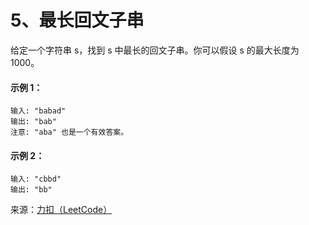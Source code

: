 # 5、最长回文子串   
给定一个字符串 s，找到 s 中最长的回文子串。你可以假设 s 的最大长度为 1000。

#### 示例 1：

    输入: "babad"
    输出: "bab"
    注意: "aba" 也是一个有效答案。

#### 示例 2：

    输入: "cbbd"
    输出: "bb"

来源：[力扣（LeetCode）](https://leetcode-cn.com/problems/longest-palindromic-substring)